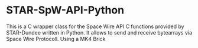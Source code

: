# STAR-SpW-API-Python
This is a C wrapper class for the Space Wire API C functions provided by STAR-Dundee written in Python. It allows to send and receive bytearrays via Space Wire Protocoll. Using a MK4 Brick 
